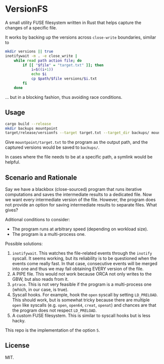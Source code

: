 VersionFS
=========

A small utility FUSE filesystem written in Rust that helps capture
the changes of a specific file.

It works by backing up the versions across `close-write` boundaries, similar to

```bash
mkdir versions || true
inotifywait -m . -e close_write |
    while read path action file; do
        if [[ "$file" = "target.txt" ]]; then
            i=$((i+1))
            echo $i
            cp $path/$file versions/$i.txt
        fi
    done
```

... but in a blocking fashion, thus avoiding race conditions.


## Usage

```bash
cargo build --release
mkdir backups mountpoint
target/release/versionfs --target target.txt --target_dir backups/ mountpoint/
```

Give `mountpoint/target.txt` to the program as the output path, and the captured
versions would be saved to `backups/`.

In cases where the file needs to be at a specific path, a symlink would be helpful.


## Scenario and Rationale

Say we have a blackbox (close-sourced) program that runs iterative computations
and saves the intermediate results to a dedicated file.
Now we want every intermediate version of the file.
However, the program does not provide an option for saving intermediate results to 
separate files. What gives?

Aditional conditions to consider:

* The program runs at arbitrary speed (depending on workload size).
* The program is a multi-process one.

Possible solutions:

1. `inotifywait`. This watches the file-related events through the `inotify` syscall.
    It seems working, but its reliability is to be questioned when the events come
    really fast. In that case, consecutive events will be merged into one and thus
    we may fail obtaining EVERY version of the file.
2. A PIPE file. This would not work because ORCA not only writes to the GBW, but
    also reads from it.
3. `ptrace`. This is not very feasible if the program is a multi-process one
    (which, in our case, is true).
4. Syscall hooks. For example, hook the `open` syscall by setting `LD_PRELOAD`.
    This should work, but is somewhat tricky because there are multiple `open` like
    syscalls (e.g. `open`, `open64`, `creat`, `openat`) and chances are that
    the program does not respect `LD_PRELOAD`.
5. A custom FUSE filesystem. This is similar to syscall hooks but is less hacky.

This repo is the implementation of the option `5`.


## License

MIT.
